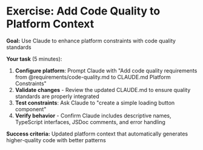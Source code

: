 # Exercise: Add Code Quality to Platform Context

**Goal:** Use Claude to enhance platform constraints with code quality standards

<v-clicks>

**Your task** (5 minutes):
1. **Configure platform**: Prompt Claude with "Add code quality requirements from @requirements/code-quality.md to CLAUDE.md Platform Constraints"
2. **Validate changes** - Review the updated CLAUDE.md to ensure quality standards are properly integrated
3. **Test constraints**: Ask Claude to "create a simple loading button component"
4. **Verify behavior** - Confirm Claude includes descriptive names, TypeScript interfaces, JSDoc comments, and error handling

</v-clicks>

<v-click>

**Success criteria:** Updated platform context that automatically generates higher-quality code with better patterns

</v-click>